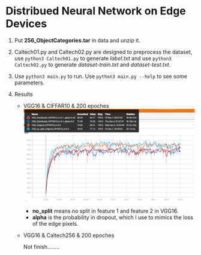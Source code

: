 # Distribued Neural Network on Edge Devices

1. Put **256_ObjectCategories.tar** in data and unzip it.

2. Caltech01.py and Caltech02.py are designed to preprocess the dataset, use ```python3 Caltech01.py``` to generate *label.txt* and use ```python3 Caltech02.py``` to generate *dataset-train.txt* and *dataset-test.txt*.

3. Use ```python3 main.py``` to run. Use ```python3 main.py --help``` to see some parameters.

4. Results

	+ VGG16 & CIFFAR10 & 200 epoches
	![](results/VGG16_CIFFAR10.png)
		+ **no_split** means no split in feature 1 and feature 2 in VGG16.
		+ **alpha** is the probability in dropout, which I use to mimics the loss of the edge pixels.

	+ VGG16 & Caltech256 & 200 epoches

		Not finish........
	
	
	